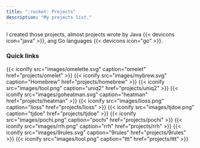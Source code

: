 ```yaml
---
title: ":rocket: Projects"
description: "My projects list."
---
```


I created those projects, almost projects wrote by Java {{< devicons icon="java" >}}, ang Go languages {{< devicons icon="go" >}}.

### Quick links

{{< iconify src="images/omelette.svg"  caption="omelet"   href="projects/omelet" >}}
{{< iconify src="images/mybrew.svg"    caption="Homebrew" href="projects/homebrew" >}}
{{< iconify src="images/tool.png"      caption="uniq2"    href="projects/uniq2" >}}
{{< iconify src="images/goheatman.svg" caption="heatman"  href="projects/heatman" >}}
{{< iconify src="images/lioss.png"     caption="lioss"    href="projects/lioss" >}}
{{< iconify src="images/tjdoe.png"     caption="tjdoe"    href="projects/tjdoe" >}}
{{< iconify src="images/pochi.png"     caption="pochi"    href="projects/pochi" >}}
{{< iconify src="images/rrh.png"       caption="rrh"      href="projects/rrh" >}}
{{< iconify src="images/9rules.svg"    caption="9rules"   href="projects/9rules" >}}
{{< iconify src="images/tool.png"      caption="ttt"      href="projects/ttt" >}}
